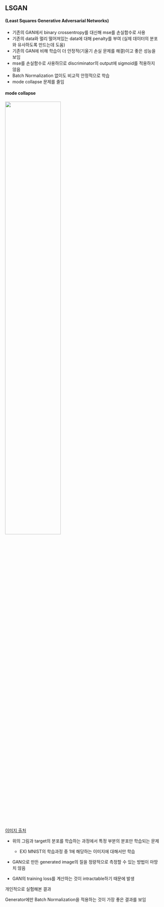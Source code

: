 ## LSGAN

#### (Least Squares Generative Adversarial Networks)

- 기존의 GAN에서 binary crossentropy를 대신해 mse를 손실함수로 사용
- 기존의 data와 멀리 떨어져있는 data에 대해 penalty를 부여 (실제 데이터의 분포와 유사하도록 만드는데 도움)
- 기존의 GAN에 비해 학습이 더 안정적(기울기 손실 문제를 해결)이고 좋은 성능을 보임
- mse를 손실함수로 사용하므로 discriminator의 output에 sigmoid를 적용하지 않음
- Batch Normalization 없이도 비교적 안정적으로 학습
- mode collapse 문제를 줄임

#### mode collapse

<img src="https://user-images.githubusercontent.com/58063806/107367565-cf8b3900-6b22-11eb-85c0-1f7ca0c32ee7.png" width=60% />

[이미지 출처](https://arxiv.org/pdf/1611.04076.pdf)

- 위의 그림과 target의 분포를 학습하는 과정에서 특정 부분의 분포만 학습되는 문제

  - EX) MNIST의 학습과정 중 1에 해당하는 이미지에 대해서만 학습

- GAN으로 만든 generated image의 질을 정량적으로 측정할 수 있는 방법이 마땅치 않음

- GAN의 training loss를 계산하는 것이 intractable하기 때문에 발생

  

개인적으로 실험해본 결과

Generator에만 Batch Normalization을 적용하는 것이 가장 좋은 결과를 보임